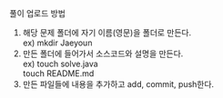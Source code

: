 풀이 업로드 방법

1. 해당 문제 폴더에 자기 이름(영문)을 폴더로 만든다.<br>
    ex) mkdir Jaeyoun
2. 만든 폴더에 들어가서 소스코드와 설명을 만든다.<br>
    ex) touch solve.java<br>
        touch README.md
3. 만든 파일들에 내용을 추가하고 add, commit, push한다.
